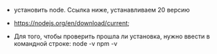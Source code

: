 - установить node. Ссылка ниже, устанавливаем 20 версию
- https://nodejs.org/en/download/current;

- Для того, чтобы проверить прошла ли установка, нужно ввести в командной строке:
node -v
npm -v